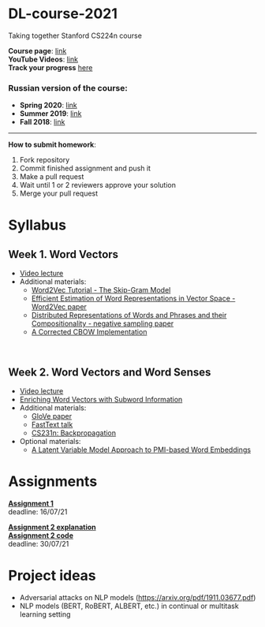 # DL-course-2021

Taking together Stanford CS224n course

__Course page__: [link](http://web.stanford.edu/class/cs224n/) </br>
__YouTube Videos__: [link](https://www.youtube.com/watch?v=8rXD5-xhemo&list=PLoROMvodv4rOhcuXMZkNm7j3fVwBBY42z) </br>
__Track your progress__ [here](https://docs.google.com/spreadsheets/d/12IEHZt-utD6xASKGKpdTxr9lk3q98e1lAcZiv-YuNR8/edit?usp=sharing)

### Russian version of the course:
- __Spring 2020__: [link](https://www.youtube.com/playlist?list=PLt1IfGj6-_-eLbx1kGtFxU53aRyPkctPq) </br>
- __Summer 2019__: [link](https://www.youtube.com/watch?v=3nKhzlfaOTE&list=PLt1IfGj6-_-f55ULcae3v7YuG8p_eUjnk) </br>
- __Fall 2018__: [link](https://www.youtube.com/watch?v=ctPE2pDufBQ&list=PLt1IfGj6-_-db8QpSY09KhQnfkSw9urr8) </br>

------------------------------------------------
__How to submit homework__:
1. Fork repository
2. Commit finished assignment and push it
3. Make a pull request
4. Wait until 1 or 2  reviewers approve your solution 
5. Merge your pull request


# Syllabus

## Week 1. Word Vectors

  - [Video lecture](https://www.youtube.com/watch?v=8rXD5-xhemo)
  - Additional materials:
    - [Word2Vec Tutorial - The Skip-Gram Model](http://mccormickml.com/2016/04/19/word2vec-tutorial-the-skip-gram-model/)
    - [Efficient Estimation of Word Representations in Vector Space - Word2Vec paper](https://arxiv.org/pdf/1301.3781.pdf)
    - [Distributed Representations of Words and Phrases and their Compositionality - negative sampling paper](http://papers.nips.cc/paper/5021-distributed-representations-of-words-and-phrases-and-their-compositionality.pdf)
    - [A Corrected CBOW Implementation](https://arxiv.org/pdf/2012.15332.pdf)
</br>


## Week 2. Word Vectors and Word Senses

  - [Video lecture](https://youtu.be/kEMJRjEdNzM)
  - [Enriching Word Vectors with Subword Information](https://www.mitpressjournals.org/doi/pdfplus/10.1162/tacl_a_00051)
  - Additional materials:
    - [GloVe paper](http://nlp.stanford.edu/pubs/glove.pdf)
    - [FastText talk](https://youtu.be/CHcExDsDeHU)
    - [CS231n: Backpropagation](https://youtu.be/i94OvYb6noo)
  - Optional materials:
    - [A Latent Variable Model Approach to PMI-based Word Embeddings](https://aclanthology.org/Q16-1028.pdf)


# Assignments

__[Assignment 1](http://web.stanford.edu/class/cs224n/assignments/a1.zip)__ </br>
deadline: 16/07/21 

__[Assignment 2 explanation](http://web.stanford.edu/class/cs224n/assignments/a2.pdf)__  </br>
__[Assignment 2 code](http://web.stanford.edu/class/cs224n/assignments/a2.zip)__ </br>
deadline: 30/07/21



# Project ideas
- Adversarial attacks on NLP models (https://arxiv.org/pdf/1911.03677.pdf)
- NLP models (BERT, RoBERT, ALBERT, etc.) in continual or multitask learning setting
